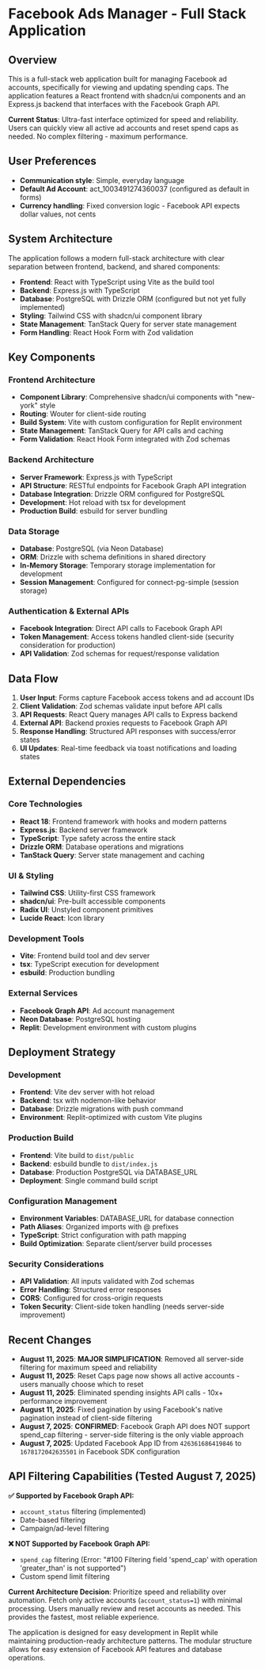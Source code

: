 # Facebook Ads Manager - Full Stack Application

## Overview

This is a full-stack web application built for managing Facebook ad accounts, specifically for viewing and updating spending caps. The application features a React frontend with shadcn/ui components and an Express.js backend that interfaces with the Facebook Graph API.

**Current Status**: Ultra-fast interface optimized for speed and reliability. Users can quickly view all active ad accounts and reset spend caps as needed. No complex filtering - maximum performance.

## User Preferences

- **Communication style**: Simple, everyday language
- **Default Ad Account**: act_1003491274360037 (configured as default in forms)
- **Currency handling**: Fixed conversion logic - Facebook API expects dollar values, not cents

## System Architecture

The application follows a modern full-stack architecture with clear separation between frontend, backend, and shared components:

- **Frontend**: React with TypeScript using Vite as the build tool
- **Backend**: Express.js with TypeScript
- **Database**: PostgreSQL with Drizzle ORM (configured but not yet fully implemented)
- **Styling**: Tailwind CSS with shadcn/ui component library
- **State Management**: TanStack Query for server state management
- **Form Handling**: React Hook Form with Zod validation

## Key Components

### Frontend Architecture
- **Component Library**: Comprehensive shadcn/ui components with "new-york" style
- **Routing**: Wouter for client-side routing
- **Build System**: Vite with custom configuration for Replit environment
- **State Management**: TanStack Query for API calls and caching
- **Form Validation**: React Hook Form integrated with Zod schemas

### Backend Architecture
- **Server Framework**: Express.js with TypeScript
- **API Structure**: RESTful endpoints for Facebook Graph API integration
- **Database Integration**: Drizzle ORM configured for PostgreSQL
- **Development**: Hot reload with tsx for development
- **Production Build**: esbuild for server bundling

### Data Storage
- **Database**: PostgreSQL (via Neon Database)
- **ORM**: Drizzle with schema definitions in shared directory
- **In-Memory Storage**: Temporary storage implementation for development
- **Session Management**: Configured for connect-pg-simple (session storage)

### Authentication & External APIs
- **Facebook Integration**: Direct API calls to Facebook Graph API
- **Token Management**: Access tokens handled client-side (security consideration for production)
- **API Validation**: Zod schemas for request/response validation

## Data Flow

1. **User Input**: Forms capture Facebook access tokens and ad account IDs
2. **Client Validation**: Zod schemas validate input before API calls
3. **API Requests**: React Query manages API calls to Express backend
4. **External API**: Backend proxies requests to Facebook Graph API
5. **Response Handling**: Structured API responses with success/error states
6. **UI Updates**: Real-time feedback via toast notifications and loading states

## External Dependencies

### Core Technologies
- **React 18**: Frontend framework with hooks and modern patterns
- **Express.js**: Backend server framework
- **TypeScript**: Type safety across the entire stack
- **Drizzle ORM**: Database operations and migrations
- **TanStack Query**: Server state management and caching

### UI & Styling
- **Tailwind CSS**: Utility-first CSS framework
- **shadcn/ui**: Pre-built accessible components
- **Radix UI**: Unstyled component primitives
- **Lucide React**: Icon library

### Development Tools
- **Vite**: Frontend build tool and dev server
- **tsx**: TypeScript execution for development
- **esbuild**: Production bundling

### External Services
- **Facebook Graph API**: Ad account management
- **Neon Database**: PostgreSQL hosting
- **Replit**: Development environment with custom plugins

## Deployment Strategy

### Development
- **Frontend**: Vite dev server with hot reload
- **Backend**: tsx with nodemon-like behavior
- **Database**: Drizzle migrations with push command
- **Environment**: Replit-optimized with custom Vite plugins

### Production Build
- **Frontend**: Vite build to `dist/public`
- **Backend**: esbuild bundle to `dist/index.js`
- **Database**: Production PostgreSQL via DATABASE_URL
- **Deployment**: Single command build script

### Configuration Management
- **Environment Variables**: DATABASE_URL for database connection
- **Path Aliases**: Organized imports with @ prefixes
- **TypeScript**: Strict configuration with path mapping
- **Build Optimization**: Separate client/server build processes

### Security Considerations
- **API Validation**: All inputs validated with Zod schemas
- **Error Handling**: Structured error responses
- **CORS**: Configured for cross-origin requests
- **Token Security**: Client-side token handling (needs server-side improvement)

## Recent Changes

- **August 11, 2025**: **MAJOR SIMPLIFICATION**: Removed all server-side filtering for maximum speed and reliability
- **August 11, 2025**: Reset Caps page now shows all active accounts - users manually choose which to reset
- **August 11, 2025**: Eliminated spending insights API calls - 10x+ performance improvement
- **August 11, 2025**: Fixed pagination by using Facebook's native pagination instead of client-side filtering
- **August 7, 2025**: **CONFIRMED**: Facebook Graph API does NOT support spend_cap filtering - server-side filtering is the only viable approach
- **August 7, 2025**: Updated Facebook App ID from `426361686419846` to `1678172042635501` in Facebook SDK configuration

## API Filtering Capabilities (Tested August 7, 2025)

**✅ Supported by Facebook Graph API:**
- `account_status` filtering (implemented)
- Date-based filtering  
- Campaign/ad-level filtering

**❌ NOT Supported by Facebook Graph API:**
- `spend_cap` filtering (Error: "#100 Filtering field 'spend_cap' with operation 'greater_than' is not supported")
- Custom spend limit filtering

**Current Architecture Decision**: Prioritize speed and reliability over automation. Fetch only active accounts (`account_status=1`) with minimal processing. Users manually review and reset accounts as needed. This provides the fastest, most reliable experience.

The application is designed for easy development in Replit while maintaining production-ready architecture patterns. The modular structure allows for easy extension of Facebook API features and database operations.